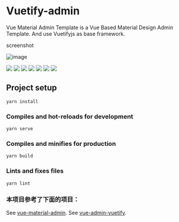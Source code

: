 # Vuetify-admin

Vue Material Admin Template is a Vue Based Material Design Admin Template. And use Vuetifyjs as base framework. 

screenshot

![image](https://github.com/Link028/Vuetify-admin/tree/master/screenshot/1.jpg)

<img src="https://github.com/Link028/Vuetify-admin/tree/master/screenshot/1.jpg" />

<img src="https://github.com/Link028/Vuetify-admin/tree/master/screenshot/2.jpg" />

<img src="https://github.com/Link028/Vuetify-admin/tree/master/screenshot/3.jpg" />

<img src="https://github.com/Link028/Vuetify-admin/tree/master/screenshot/4.jpg" />

<img src="https://github.com/Link028/Vuetify-admin/tree/master/screenshot/5.jpg" />

<img src="https://github.com/Link028/Vuetify-admin/tree/master/screenshot/6.jpg" />

<img src="https://github.com/Link028/Vuetify-admin/tree/master/screenshot/7.jpg" />

## Project setup
```
yarn install
```

### Compiles and hot-reloads for development
```
yarn serve
```

### Compiles and minifies for production
```
yarn build
```

### Lints and fixes files
```
yarn lint
```


### 本项目参考了下面的项目：
See [vue-material-admin](https://github.com/tookit/vue-material-admin).
See [vue-admin-vuetify](https://github.com/vasttian/vue-admin-vuetify).


